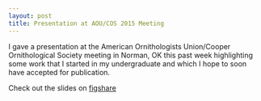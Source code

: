 ```yaml
---
layout: post
title: Presentation at AOU/COS 2015 Meeting
---
```


I gave a presentation at the American Ornithologists Union/Cooper Ornithological Society meeting in Norman, OK this past week highlighting some work that I started in my undergraduate and which I hope to soon have accepted for publication. 

Check out the slides on [figshare](http://figshare.com/articles/Combining_citizen_science_derived_species_distribution_models_and_stable_isotope_analysis_reveals_migratory_connectivity_in_a_secretive_species_the_Virginia_Rail/1456242)

